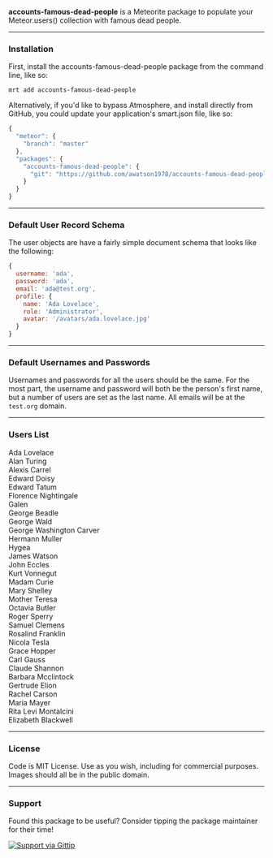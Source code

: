 **accounts-famous-dead-people** is a Meteorite package to populate your Meteor.users() collection with famous dead people.  


------------------------
### Installation

First, install the accounts-famous-dead-people package from the command line, like so:

````
mrt add accounts-famous-dead-people
````

Alternatively, if you'd like to bypass Atmosphere, and install directly from GitHub, you could update your application's smart.json file, like so:

````js
{
  "meteor": {
    "branch": "master"
  },
  "packages": {
    "accounts-famous-dead-people": {
      "git": "https://github.com/awatson1978/accounts-famous-dead-people.git"
    }
  }
}

````


------------------------
### Default User Record Schema  

The user objects are have a fairly simple document schema that looks like the following:
````js
{
  username: 'ada',
  password: 'ada',
  email: 'ada@test.org',
  profile: {
    name: 'Ada Lovelace',
    role: 'Administrator',
    avatar: '/avatars/ada.lovelace.jpg'
  }
}
````

------------------------
### Default Usernames and Passwords  

Usernames and passwords for all the users should be the same.  For the most part, the username and password will both be the person's first name, but a number of users are set as the last name.  All emails will be at the ``test.org`` domain.



------------------------
### Users List

Ada Lovelace  
Alan Turing  
Alexis Carrel  
Edward Doisy  
Edward Tatum  
Florence Nightingale  
Galen  
George Beadle  
George Wald  
George Washington Carver  
Hermann Muller  
Hygea  
James Watson  
John Eccles  
Kurt Vonnegut  
Madam Curie  
Mary Shelley  
Mother Teresa  
Octavia Butler  
Roger Sperry  
Samuel Clemens  
Rosalind Franklin  
Nicola Tesla  
Grace Hopper  
Carl Gauss  
Claude Shannon  
Barbara Mcclintock  
Gertrude Elion  
Rachel Carson  
Maria Mayer  
Rita Levi Montalcini  
Elizabeth Blackwell  

------------------------
### License

Code is MIT License. Use as you wish, including for commercial purposes.  
Images should all be in the public domain.

------------------------
### Support
Found this package to be useful?  Consider tipping the package maintainer for their time!  

[![Support via Gittip](https://raw.github.com/gittip/www.gittip.com/master/www/assets/gittip.png)](https://www.gittip.com/awatson1978/)  

